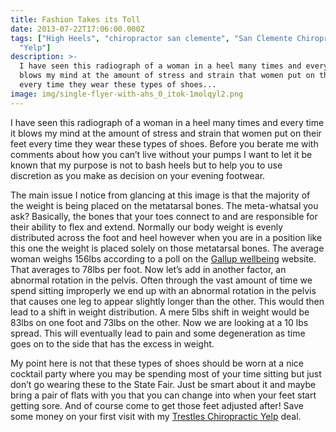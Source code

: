 ```yaml
---
title: Fashion Takes its Toll
date: 2013-07-22T17:06:00.000Z
tags: ["High Heels", "chiropractor san clemente", "San Clemente Chiropractic",
  "Yelp"]
description: >-
  I have seen this radiograph of a woman in a heel many times and every time it
  blows my mind at the amount of stress and strain that women put on their feet
  every time they wear these types of shoes...
image: img/single-flyer-with-ahs_0_itok-1molqyl2.png
---
```

I have seen this radiograph of a woman in a heel many times and every time it blows my mind at the amount of stress and strain that women put on their feet every time they wear these types of shoes. Before you berate me with comments about how you can’t live without your pumps I want to let it be known that my purpose is not to bash heels but to help you to use discretion as you make as decision on your evening footwear.

The main issue I notice from glancing at this image is that the majority of the weight is being placed on the metatarsal bones. The meta-whatsal you ask? Basically, the bones that your toes connect to and are responsible for their ability to flex and extend. Normally our body weight is evenly distributed across the foot and heel however when you are in a position like this one the weight is placed solely on those metatarsal bones. The average woman weighs 156lbs according to a poll on the [Gallup wellbeing](http://www.gallup.com/poll/158921/americans-continue-adjust-ideal-weight-upward.aspx?utm_source=google&utm_medium=rss&utm_campaign=syndication "Gallup Wellness") website. That averages to 78lbs per foot. Now let’s add in another factor, an abnormal rotation in the pelvis. Often through the vast amount of time we spend sitting improperly we end up with an abnormal rotation in the pelvis that causes one leg to appear slightly longer than the other. This would then lead to a shift in weight distribution. A mere 5lbs shift in weight would be 83lbs on one foot and 73lbs on the other. Now we are looking at a 10 lbs spread. This will eventually lead to pain and some degeneration as time goes on to the side that has the excess in weight.

My point here is not that these types of shoes should be worn at a nice cocktail party where you may be spending most of your time sitting but just don’t go wearing these to the State Fair. Just be smart about it and maybe bring a pair of flats with you that you can change into when your feet start getting sore. And of course come to get those feet adjusted after! Save some money on your first visit with my [Trestles Chiropractic Yelp](http://www.yelp.com/biz/trestles-chiropractic-san-clemente "Trestles Chiropractic Yelp") deal.